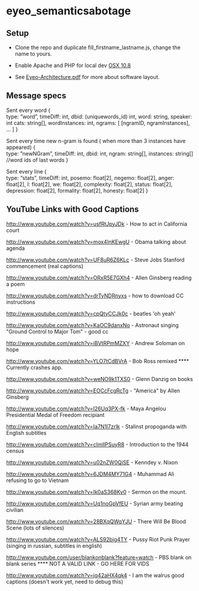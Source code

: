 eyeo_semanticsabotage
=====================



## Setup ##

+ Clone the repo and duplicate fill_firstname_lastname.js, change the name to yours.

+ Enable Apache and PHP for local dev [OSX 10.8](http://coolestguyplanettech.com/downtown/install-and-configure-apache-mysql-php-and-phpmyadmin-osx-108-mountain-lion)

+ See [Eyeo-Architecture.pdf](https://github.com/sosolimited/eyeo_semanticsabotage/blob/master/Eyeo-Architecture.pdf) for more about software layout.


## Message specs ##

Sent every word
{	
  type: ”word”, 
  timeDiff: int,
  dbid: (uniquewords_id) int,
  word: string, 
  speaker: int 
  cats: string[], 
  wordInstances: int, 
  ngrams: [ [ngramID, ngramInstances], ... ]
}

Sent every time new n-gram is found ( when more than 3 instances have appeared)
{	
  type: ”newNGram”, 
  timeDiff: int,
  dbid: int,
  ngram: string[],
  instances: string[] //word ids of last words
}

Sent every line
{	
  type: “stats”,
  timeDiff: int,
  posemo: float[2],
  negemo: float[2],
  anger: float[2],
  I: float[2],
  we: float[2],
  complexity: float[2],
  status: float[2],
  depression: float[2],
  formality: float[2],
  honesty: float[2]
}


## YouTube Links with Good Captions ##

http://www.youtube.com/watch?v=usfRtJpyJDk - How to act in California court

http://www.youtube.com/watch?v=mox4InKEwgU - Obama talking about agenda

http://www.youtube.com/watch?v=UF8uR6Z6KLc - Steve Jobs Stanford commencement (real captions)

http://www.youtube.com/watch?v=ORxR5E7GXh4 - Allen Ginsberg reading a poem

http://www.youtube.com/watch?v=drTyNDRnyxs - how to download CC instructions

http://www.youtube.com/watch?v=cpQtyCCJk0c - beatles 'oh yeah'

http://www.youtube.com/watch?v=KaOC9danxNo - Astronaut singing "Ground Control to Major Tom" - good cc

http://www.youtube.com/watch?v=iBVtRPmMZXY - Andrew Soloman on hope

http://www.youtube.com/watch?v=YLO7tCdBVrA - Bob Ross remixed **** Currently crashes app.

http://www.youtube.com/watch?v=weNO9k1TXS0 - Glenn Danzig on books

http://www.youtube.com/watch?v=EOCcFcgRcTg - "America" by Allen Ginsberg

http://www.youtube.com/watch?v=l26Uq3PX-fk - Maya Angelou Presidential Medal of Freedom recipiant

http://www.youtube.com/watch?v=Ia7N1l7zrlk - Stalinst propoganda with English subtitles

http://www.youtube.com/watch?v=cImIlPSuyR8 - Introduction to the 1944 census

http://www.youtube.com/watch?v=u02nZW0QiSE - Kenndey v. Nixon

http://www.youtube.com/watch?v=6JDM4MY71G4 - Muhammad Ali refusing to go to Vietnam

http://www.youtube.com/watch?v=Ik0aS368Kv0 - Sermon on the mount.

http://www.youtube.com/watch?v=Uq1noGpVfEU - Syrian army beating civilian 

http://www.youtube.com/watch?v=28BXqQWqYJU - There Will Be Blood Scene (lots of silences)

http://www.youtube.com/watch?v=ALS92big4TY - Pussy Riot Punk Prayer (singing in russian, subtitles in english)

http://www.youtube.com/user/blankonblank?feature=watch - PBS blank on blank series **** NOT A VALID LINK - GO HERE FOR VIDS

http://www.youtube.com/watch?v=jq42aHX4qk4 - I am the walrus good captions (doesn't work yet, need to debug this)


